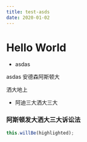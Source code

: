 ```yaml
---
title: test-asds
date: 2020-01-02
---
```

# Hello World

- asdas 

asdas 安德森阿斯顿大

洒大地上

-  阿迪三大洒大三大

### 阿斯顿发大洒大三大诉讼法

```js
this.willBe(highlighted);
```